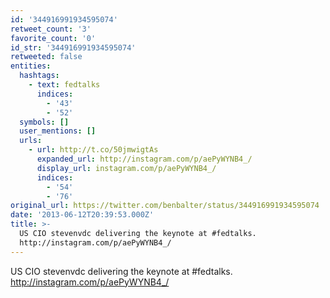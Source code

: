 ```yaml
---
id: '344916991934595074'
retweet_count: '3'
favorite_count: '0'
id_str: '344916991934595074'
retweeted: false
entities:
  hashtags:
    - text: fedtalks
      indices:
        - '43'
        - '52'
  symbols: []
  user_mentions: []
  urls:
    - url: http://t.co/50jmwigtAs
      expanded_url: http://instagram.com/p/aePyWYNB4_/
      display_url: instagram.com/p/aePyWYNB4_/
      indices:
        - '54'
        - '76'
original_url: https://twitter.com/benbalter/status/344916991934595074
date: '2013-06-12T20:39:53.000Z'
title: >-
  US CIO stevenvdc delivering the keynote at #fedtalks.
  http://instagram.com/p/aePyWYNB4_/
---
```


US CIO stevenvdc delivering the keynote at #fedtalks. http://instagram.com/p/aePyWYNB4_/